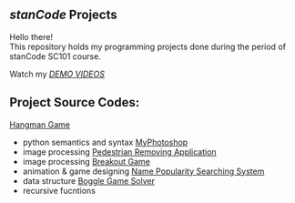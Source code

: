 ## *stanCode* Projects
Hello there!\
This repository holds my programming projects done during the period of stanCode SC101 course.

Watch my *[DEMO VIDEOS](https://drive.google.com/drive/folders/1hwXLmduCvzQJxhGYPXgzEJ2XoPmezf2y?usp=sharing)*

## Project Source Codes:
[Hangman Game](https://github.com/JasmineTsai1995/MystanCodeProject/blob/main/stanCode-Projects/hangman_game/hangman.py)
* python semantics and syntax
[MyPhotoshop](https://github.com/JasmineTsai1995/MystanCodeProject/tree/main/stanCode-Projects/my_photoshop)
 * image processing
[Pedestrian Removing Application](https://github.com/JasmineTsai1995/MystanCodeProject/tree/main/stanCode-Projects/my_drawing)
 * image processing
[Breakout Game](https://github.com/JasmineTsai1995/MystanCodeProject/blob/main/stanCode-Projects/break_out_game/breakout.py)
 * animation & game designing
[Name Popularity Searching System](https://github.com/JasmineTsai1995/MystanCodeProject/blob/main/stanCode-Projects/name_searching_system/babygraphics.py)
 * data structure
[Boggle Game Solver](https://github.com/JasmineTsai1995/MystanCodeProject/blob/main/stanCode-Projects/boggle_game_solver/boggle.py)
 * recursive fucntions
